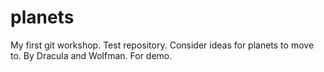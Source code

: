 # planets

My first git workshop. Test repository. 
Consider ideas for planets to move to. By Dracula and Wolfman. For demo. 

